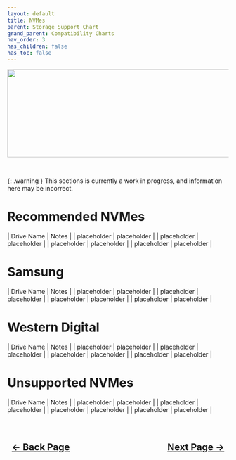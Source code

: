```yaml
---
layout: default
title: NVMes
parent: Storage Support Chart
grand_parent: Compatibility Charts
nav_order: 3
has_children: false
has_toc: false
---
```


<style>
  .navigation-container {
    display: flex;
    justify-content: space-between;
    align-items: center;
    width: 100%;
  }
  
  .nav-button {
    margin: 10px;
  }
</style>

<p align="center">
  <img width="650" height="200" src="../../../../assets/Headers/Header-Storage-NVMe.png">
</p>
<br>

{: .warning }
This sections is currently a work in progress, and information here may be incorrect.

# Recommended NVMes

| Drive Name | Notes |
| placeholder | placeholder |
| placeholder | placeholder |
| placeholder | placeholder |
| placeholder | placeholder |

# Samsung

| Drive Name | Notes |
| placeholder | placeholder |
| placeholder | placeholder |
| placeholder | placeholder |
| placeholder | placeholder |

# Western Digital

| Drive Name | Notes |
| placeholder | placeholder |
| placeholder | placeholder |
| placeholder | placeholder |
| placeholder | placeholder |

# Unsupported NVMes

| Drive Name | Notes |
| placeholder | placeholder |
| placeholder | placeholder |
| placeholder | placeholder |
| placeholder | placeholder |

<h2 align="center">
  <br>
  <div class="navigation-container">
    <a class="nav-button" href="../index">&larr; Back Page</a>
    <a class="nav-button" href="../../04-Networking/index">Next Page &rarr;</a>
  </div>
  <br>
</h2>